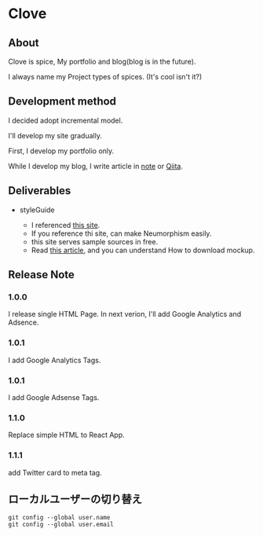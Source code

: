 # Clove

## About

Clove is spice, My portfolio and blog(blog is in the future).

I always name my Project types of spices. (It's cool isn't it?)

## Development method

I decided adopt incremental model.

I'll develop my site gradually.

First, I develop my portfolio only.

While I develop my blog, I write article in [note](https://note.com/) or [Qiita](https://qiita.com/samurai_se).

## Deliverables

-   styleGuide

    -   I referenced [this site](https://themesberg.com/docs/neumorphism-ui/getting-started/overview/).
    -   If you reference thi site, can make Neumorphism easily.
    -   this site serves sample sources in free.
    -   Read [this article](), and you can understand How to download mockup.

## Release Note

### 1.0.0

I release single HTML Page.
In next verion, I'll add Google Analytics and Adsence.

### 1.0.1

I add Google Analytics Tags.

### 1.0.1

I add Google Adsense Tags.

### 1.1.0

Replace simple HTML to React App.

### 1.1.1

add Twitter card to meta tag.

## ローカルユーザーの切り替え

```
git config --global user.name
git config --global user.email
```
